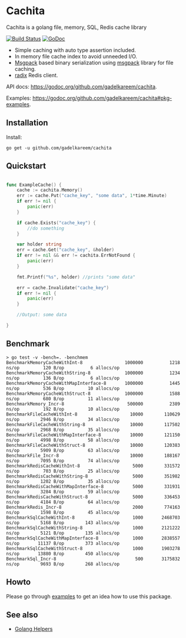 # Cachita
Cachita is a golang file, memory, SQL, Redis cache library 

[![Build Status](https://travis-ci.org/gadelkareem/cachita.svg)](https://travis-ci.org/gadelkareem/cachita)
[![GoDoc](https://godoc.org/github.com/gadelkareem/cachita?status.svg)](https://godoc.org/github.com/gadelkareem/cachita)

- Simple caching with auto type assertion included.
- In memory file cache index to avoid unneeded I/O.
- [Msgpack](https://msgpack.org/index.html) based binary serialization using [msgpack](https://github.com/vmihailenco/msgpack) library for file caching.
- [radix](https://github.com/mediocregopher/radix) Redis client.


API docs: https://godoc.org/github.com/gadelkareem/cachita.

Examples: https://godoc.org/github.com/gadelkareem/cachita#pkg-examples.

## Installation

Install:

```shell
go get -u github.com/gadelkareem/cachita
```

## Quickstart

```go

func ExampleCache() {
	cache := cachita.Memory()
	err := cache.Put("cache_key", "some data", 1*time.Minute)
	if err != nil {
		panic(err)
	}

	if cache.Exists("cache_key") {
		//do something
	}

	var holder string
	err = cache.Get("cache_key", &holder)
	if err != nil && err != cachita.ErrNotFound {
		panic(err)
	}

	fmt.Printf("%s", holder) //prints "some data"

	err = cache.Invalidate("cache_key")
	if err != nil {
		panic(err)
	}

	//Output: some data

}

```

## Benchmark

```
> go test -v -bench=. -benchmem
BenchmarkMemoryCacheWithInt-8            	 1000000	      1218 ns/op	     120 B/op	       6 allocs/op
BenchmarkMemoryCacheWithString-8         	 1000000	      1234 ns/op	     136 B/op	       6 allocs/op
BenchmarkMemoryCacheWithMapInterface-8   	 1000000	      1445 ns/op	     536 B/op	      10 allocs/op
BenchmarkMemoryCacheWithStruct-8         	 1000000	      1588 ns/op	     680 B/op	      11 allocs/op
BenchmarkMemory_Incr-8                   	  500000	      2389 ns/op	     192 B/op	      10 allocs/op
BenchmarkFileCacheWithInt-8              	   10000	    110629 ns/op	    2946 B/op	      34 allocs/op
BenchmarkFileCacheWithString-8           	   10000	    117502 ns/op	    2968 B/op	      35 allocs/op
BenchmarkFileCacheWithMapInterface-8     	   10000	    121150 ns/op	    4998 B/op	      58 allocs/op
BenchmarkFileCacheWithStruct-8           	   10000	    120383 ns/op	    5909 B/op	      63 allocs/op
BenchmarkFile_Incr-8                     	   10000	    188167 ns/op	    7095 B/op	      74 allocs/op
BenchmarkRedisCacheWithInt-8             	    5000	    331572 ns/op	     703 B/op	      25 allocs/op
BenchmarkRedisCacheWithString-8          	    5000	    351982 ns/op	    1202 B/op	      35 allocs/op
BenchmarkRedisCacheWithMapInterface-8    	    5000	    331931 ns/op	    3284 B/op	      59 allocs/op
BenchmarkRedisCacheWithStruct-8          	    5000	    336453 ns/op	    4184 B/op	      64 allocs/op
BenchmarkRedis_Incr-8                    	    2000	    774163 ns/op	    1598 B/op	      45 allocs/op
BenchmarkSqlCacheWithInt-8               	    1000	   2468703 ns/op	    5168 B/op	     143 allocs/op
BenchmarkSqlCacheWithString-8            	    1000	   2121222 ns/op	    5121 B/op	     135 allocs/op
BenchmarkSqlCacheWithMapInterface-8      	    1000	   2838557 ns/op	   11137 B/op	     373 allocs/op
BenchmarkSqlCacheWithStruct-8            	    1000	   1903278 ns/op	   13880 B/op	     450 allocs/op
BenchmarkSql_Incr-8                      	     500	   3175832 ns/op	    9693 B/op	     268 allocs/op
```

## Howto

Please go through [examples](https://godoc.org/github.com/gadelkareem/cachita#pkg-examples) to get an idea how to use this package.

## See also

- [Golang Helpers](https://github.com/gadelkareem/go-helpers)

